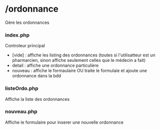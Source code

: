 # /ordonnance
Gère les ordonnances

### index.php
Controleur principal
* [vide] : affiche les listing des ordonnances (toutes si l'utilisatteur est un pharmarcien, sinon affiche seulement celles que le médecin a fait)
* detail : affiche une ordonnance particulière
* nouveau : affiche le formaulaire OU traite le formulaie et ajoute une ordonnance dans la bdd

### listeOrdo.php
Affiche la liste des ordonnances

### nouveau.php
Affiche le formulaire pour inserer une nouvelle ordonnance
